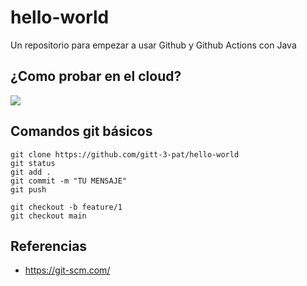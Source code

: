 # hello-world

Un repositorio para empezar a usar Github y Github Actions con Java

## ¿Como probar en el cloud?

[![](https://gitpod.io/button/open-in-gitpod.svg)](https://gitpod.io/#https://github.com/MariaCosta1/hello-world)

## Comandos git básicos

```
git clone https://github.com/gitt-3-pat/hello-world
git status
git add .
git commit -m "TU MENSAJE"
git push

git checkout -b feature/1
git checkout main
```

## Referencias

- https://git-scm.com/
